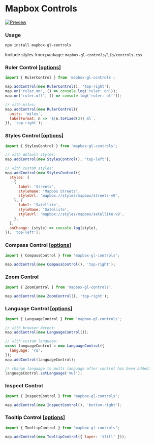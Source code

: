 # Mapbox Controls

[![Preview](./docs/map.png)](https://bravecow.github.io/mapbox-gl-controls/)

### Usage

```bash
npm install mapbox-gl-controls
```

Include styles from package: `mapbox-gl-controls/lib/controls.css`

### Ruler Control [[options](https://github.com/bravecow/mapbox-gl-controls/blob/master/src/RulerControl/RulerControl.ts#L19)]

```javascript
import { RulerControl } from 'mapbox-gl-controls';

map.addControl(new RulerControl(), 'top-right');
map.on('ruler.on', () => console.log('ruler: on'));
map.on('ruler.off', () => console.log('ruler: off'));

// with miles:
map.addControl(new RulerControl({
  units: 'miles',
  labelFormat: n => `${n.toFixed(2)} ml`,
}), 'top-right');
```

### Styles Control [[options](https://github.com/bravecow/mapbox-gl-controls/blob/master/src/StylesControl/StylesControl.ts#L5)]

```javascript
import { StylesControl } from 'mapbox-gl-controls';

// with default styles:
map.addControl(new StylesControl(), 'top-left');

// with custom styles:
map.addControl(new StylesControl({
  styles: [
    {
      label: 'Streets',
      styleName: 'Mapbox Streets',
      styleUrl: 'mapbox://styles/mapbox/streets-v9',
    }, {
      label: 'Satellite',
      styleName: 'Satellite',
      styleUrl: 'mapbox://styles/mapbox/satellite-v9',
    },
  ],
  onChange: (style) => console.log(style),
}), 'top-left');
```

### Compass Control [[options](https://github.com/bravecow/mapbox-gl-controls/blob/master/src/CompassControl/CompassControl.ts#L5)]

```javascript
import { CompassControl } from 'mapbox-gl-controls';

map.addControl(new CompassControl(), 'top-right');
```

### Zoom Control

```javascript
import { ZoomControl } from 'mapbox-gl-controls';

map.addControl(new ZoomControl(), 'top-right');
```

### Language Control [[options](https://github.com/bravecow/mapbox-gl-controls/blob/master/src/LanguageControl/LanguageControl.ts#L7)]

```javascript
import { LanguageControl } from 'mapbox-gl-controls';

// with browser detect:
map.addControl(new LanguageControl());

// with custom language:
const languageControl = new LanguageControl({
  language: 'ru',
});
map.addControl(languageControl);

// change language to multi language after control has been added:
languageControl.setLanguage('mul');
```

### Inspect Control

```javascript
import { InspectControl } from 'mapbox-gl-controls';

map.addControl(new InspectControl(), 'bottom-right');
```

### Tooltip Control [[options](https://github.com/bravecow/mapbox-gl-controls/blob/master/src/TooltipControl/TooltipControl.ts#L4)]

```javascript
import { TooltipControl } from 'mapbox-gl-controls';

map.addControl(new TooltipControl({ layer: '$fill' }));
```
